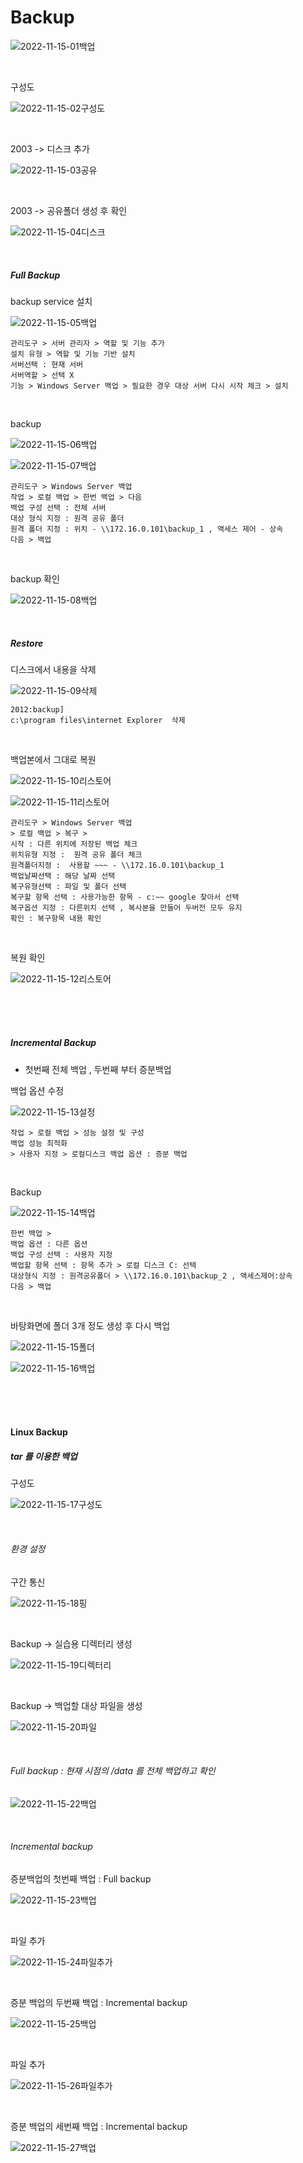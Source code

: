 # Backup

![2022-11-15-01백업](../images/2022-11-15-Backup/2022-11-15-01백업.jpg)

<br>

구성도

![2022-11-15-02구성도](../images/2022-11-15-Backup/2022-11-15-02구성도.jpg)

<br>

2003 -> 디스크 추가

![2022-11-15-03공유](../images/2022-11-15-Backup/2022-11-15-03공유.jpg)

<br>

2003 -> 공유폴더 생성 후 확인

![2022-11-15-04디스크](../images/2022-11-15-Backup/2022-11-15-04디스크.jpg)

<br>

##### Full Backup

backup service 설치

![2022-11-15-05백업](../images/2022-11-15-Backup/2022-11-15-05백업.jpg)

```
관리도구 > 서버 관리자 > 역할 및 기능 추가 
설치 유형 > 역할 및 기능 기반 설치
서버선택 : 현재 서버
서버역할 > 선택 X 
기능 > Windows Server 백업 > 필요한 경우 대상 서버 다시 시작 체크 > 설치
```

<br>

backup 

![2022-11-15-06백업](../images/2022-11-15-Backup/2022-11-15-06백업.jpg)

![2022-11-15-07백업](../images/2022-11-15-Backup/2022-11-15-07백업.jpg)

```
관리도구 > Windows Server 백업
작업 > 로컬 백업 > 한번 백업 > 다음 
백업 구성 선택 : 전체 서버
대상 형식 지정 : 원격 공유 폴더 
원격 폴더 지정 : 위치 - \\172.16.0.101\backup_1 , 액세스 제어 - 상속
다음 > 백업
```

<br>

backup 확인

![2022-11-15-08백업](../images/2022-11-15-Backup/2022-11-15-08백업.jpg)

<br>

##### Restore

디스크에서 내용을 삭제

![2022-11-15-09삭제](../images/2022-11-15-Backup/2022-11-15-09삭제.jpg)

```
2012:backup]
c:\program files\internet Explorer  삭제
```

<br>

백업본에서 그대로 복원 

![2022-11-15-10리스토어](../images/2022-11-15-Backup/2022-11-15-10리스토어.jpg)

![2022-11-15-11리스토어](../images/2022-11-15-Backup/2022-11-15-11리스토어.jpg)

```
관리도구 > Windows Server 백업 
> 로컬 백업 > 복구 >  
시작 : 다른 위치에 저장된 백업 체크
위치유형 지정 :  원격 공유 폴더 체크
원격폴더지정 :  사용할 ~~~ - \\172.16.0.101\backup_1
백업날짜선택 : 해당 날짜 선택
복구유형선택 : 파일 및 폴더 선택
복구할 항목 선택 : 사용가능한 항목 - c:~~ google 찾아서 선택 
복구옵션 지정 : 다른위치 선택 , 복사본을 만들어 두버전 모두 유지 
확인 : 복구항목 내용 확인
```

<br>

복원 확인

![2022-11-15-12리스토어](../images/2022-11-15-Backup/2022-11-15-12리스토어.jpg)

<br>

<br>

<br>

##### Incremental Backup

- 첫번째 전체 백업 , 두번째 부터 증분백업

백업 옵션 수정

![2022-11-15-13설정](../images/2022-11-15-Backup/2022-11-15-13설정.jpg)

```
작업 > 로컬 백업 > 성능 설정 및 구성 
백업 성능 최적화 
> 사용자 지정 > 로컬디스크 백업 옵션 : 증분 백업
```

<br>

Backup

![2022-11-15-14백업](../images/2022-11-15-Backup/2022-11-15-14백업.jpg)

```
한번 백업 >
백업 옵션 : 다른 옵션
백업 구성 선택 : 사용자 지정 
백업할 항목 선택 : 항목 추가 > 로컬 디스크 C: 선택
대상형식 지정 : 원격공유폴더 > \\172.16.0.101\backup_2 , 액세스제어:상속
다음 > 백업
```

<br>

바탕화면에 폴더 3개 정도 생성 후 다시 백업

![2022-11-15-15폴더](../images/2022-11-15-Backup/2022-11-15-15폴더.jpg)

![2022-11-15-16백업](../images/2022-11-15-Backup/2022-11-15-16백업.jpg)

<br>

<br>

<br>

#### Linux Backup

##### tar 를 이용한 백업

구성도

![2022-11-15-17구성도](../images/2022-11-15-Backup/2022-11-15-17구성도.jpg)

<br>

###### 환경 설정

구간 통신

![2022-11-15-18핑](../images/2022-11-15-Backup/2022-11-15-18핑.jpg)

<br>

Backup -> 실습용 디렉터리 생성

![2022-11-15-19디렉터리](../images/2022-11-15-Backup/2022-11-15-19디렉터리.jpg)

<br>

Backup -> 백업할 대상 파일을 생성

![2022-11-15-20파일](../images/2022-11-15-Backup/2022-11-15-20파일.jpg)

<br>

###### Full backup : 현재 시점의 /data 를 전체 백업하고 확인

![2022-11-15-22백업](../images/2022-11-15-Backup/2022-11-15-22백업.jpg)

<br>

###### Incremental backup

증분백업의 첫번째 백업 : Full backup

![2022-11-15-23백업](../images/2022-11-15-Backup/2022-11-15-23백업.jpg)

<br>

파일 추가

![2022-11-15-24파일추가](../images/2022-11-15-Backup/2022-11-15-24파일추가.jpg)

<br>

증분 백업의 두번째 백업 : Incremental backup

![2022-11-15-25백업](../images/2022-11-15-Backup/2022-11-15-25백업.jpg)

<br>

파일 추가

![2022-11-15-26파일추가](../images/2022-11-15-Backup/2022-11-15-26파일추가.jpg)

<br>

증분 백업의 세번째 백업 : Incremental backup

![2022-11-15-27백업](../images/2022-11-15-Backup/2022-11-15-27백업.jpg)

<br>
